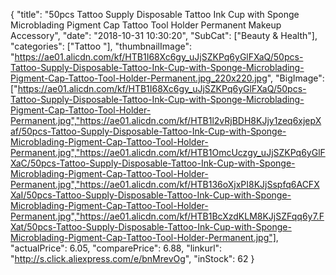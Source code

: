{
	"title": "50pcs Tattoo Supply Disposable Tattoo Ink Cup with Sponge Microblading Pigment Cap Tattoo Tool Holder Permanent Makeup Accessory",
	"date": "2018-10-31 10:30:20",
	"SubCat": ["Beauty & Health"],
	"categories": ["Tattoo "],
	"thumbnailImage": "https://ae01.alicdn.com/kf/HTB1I68Xc6gy_uJjSZKPq6yGlFXaQ/50pcs-Tattoo-Supply-Disposable-Tattoo-Ink-Cup-with-Sponge-Microblading-Pigment-Cap-Tattoo-Tool-Holder-Permanent.jpg_220x220.jpg",
	"BigImage": ["https://ae01.alicdn.com/kf/HTB1I68Xc6gy_uJjSZKPq6yGlFXaQ/50pcs-Tattoo-Supply-Disposable-Tattoo-Ink-Cup-with-Sponge-Microblading-Pigment-Cap-Tattoo-Tool-Holder-Permanent.jpg","https://ae01.alicdn.com/kf/HTB1l2vRjBDH8KJjy1zeq6xjepXaf/50pcs-Tattoo-Supply-Disposable-Tattoo-Ink-Cup-with-Sponge-Microblading-Pigment-Cap-Tattoo-Tool-Holder-Permanent.jpg","https://ae01.alicdn.com/kf/HTB1OmcUczgy_uJjSZKPq6yGlFXaC/50pcs-Tattoo-Supply-Disposable-Tattoo-Ink-Cup-with-Sponge-Microblading-Pigment-Cap-Tattoo-Tool-Holder-Permanent.jpg","https://ae01.alicdn.com/kf/HTB136oXjxPI8KJjSspfq6ACFXXaI/50pcs-Tattoo-Supply-Disposable-Tattoo-Ink-Cup-with-Sponge-Microblading-Pigment-Cap-Tattoo-Tool-Holder-Permanent.jpg","https://ae01.alicdn.com/kf/HTB1BcXzdKLM8KJjSZFqq6y7.FXat/50pcs-Tattoo-Supply-Disposable-Tattoo-Ink-Cup-with-Sponge-Microblading-Pigment-Cap-Tattoo-Tool-Holder-Permanent.jpg"],
	"actualPrice": 6.05,
	"comparePrice": 6.88,
	"linkurl": "http://s.click.aliexpress.com/e/bnMrevOg",
	"inStock": 62
}
